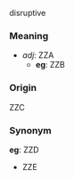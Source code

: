 disruptive
### Meaning
+ _adj_: ZZA
	+ __eg__: ZZB

### Origin

ZZC

### Synonym

__eg__: ZZD

+ ZZE


